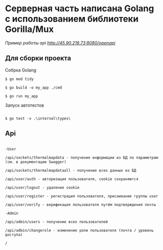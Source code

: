 # Серверная часть написана Golang с использованием библиотеки Gorilla/Mux

_Пример работы api http://45.90.218.73:8080/openapi_



## Для сборки проекта

Собрка Golang
```
$ go mod tidy

$ go build -o my_app ./cmd

$ go run my_app

```
Запуск автотестов
```

$ go test -v .\internal\types\     

```


## Api
```

-User

/api/sockets/thermalmapdata - получение информации из БД по параметрам (см. в документации Swagger)

/api/sockets/thermalmapdataall - получение всех данных из БД

/api/user/auth - авторизация пользователя, cookie сохраняются

/api/user/logout - удаление cookie

/api/user/register - регистрация пользователя, присаивание группы user 

/api/user/verify - верификация пользователя путём подтверждения почты

-Admin

/api/admin/users - получение всех пользователей 

/api/admin/changerole - изменение роли пользователя (почта / уровень доступа)

/

```